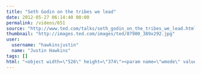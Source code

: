 ```yaml
---
title: "Seth Godin on the tribes we lead"
date: 2012-05-27 06:14:40 00:00
permalink: /videos/651
source: "http://www.ted.com/talks/seth_godin_on_the_tribes_we_lead.html"
thumbnail: "http://images.ted.com/images/ted/87900_389x292.jpg"
user:
  username: "hawkinsjustin"
  name: "Justin Hawkins"
tags: []
html: "<object width=\"526\" height=\"374\"><param name=\"wmode\" value=\"transparent\"><param name=\"movie\" value=\"http://video.ted.com/assets/player/swf/EmbedPlayer.swf\"><param name=\"allowFullScreen\" value=\"true\"><param name=\"allowScriptAccess\" value=\"always\"><param name=\"wmode\" value=\"transparent\"><param name=\"bgColor\" value=\"#ffffff\"><param name=\"flashvars\" value=\"vh=288&amp;ap=0&amp;vu=http://download.ted.com/talks/SethGodin_2009-320k.mp4&amp;su=http://images.ted.com/images/ted/tedindex/embed-posters/SethGodin-2009.embed_thumbnail.jpg&amp;vw=512\"><embed src=\"http://video.ted.com/assets/player/swf/EmbedPlayer.swf\" pluginspace=\"http://www.macromedia.com/go/getflashplayer\" type=\"application/x-shockwave-flash\" wmode=\"transparent\" bgcolor=\"#ffffff\" width=\"526\" height=\"374\" allowfullscreen=\"true\" allowscriptaccess=\"always\" flashvars=\"vh=288&amp;ap=0&amp;vu=http://download.ted.com/talks/SethGodin_2009-320k.mp4&amp;su=http://images.ted.com/images/ted/tedindex/embed-posters/SethGodin-2009.embed_thumbnail.jpg&amp;vw=512\"></embed></object>"
---
```


